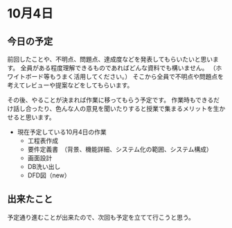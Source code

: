 # 10月4日

## 今日の予定

前回したことや、不明点、問題点、達成度などを発表してもらいたいと思います。
全員がある程度理解できるものであればどんな資料でも構いません。
（ホワイトボード等もうまく活用してください。）
そこから全員で不明点や問題点を考えてレビューや提案などをしてもらいます。

その後、やることが決まれば作業に移ってもらう予定です。
作業時もできるだけ話し合ったり、色んな人の意見を聞いたりすると授業で集まるメリットを生かせると思います。

- 現在予定している10月4日の作業
  - 工程表作成
  - 要件定義書　（背景、機能詳細、システム化の範囲、システム構成）
  - 画面設計
  - DB洗い出し
  - DFD図（new）


## 出来たこと

予定通り進むことが出来たので、次回も予定を立てて行こうと思う。
